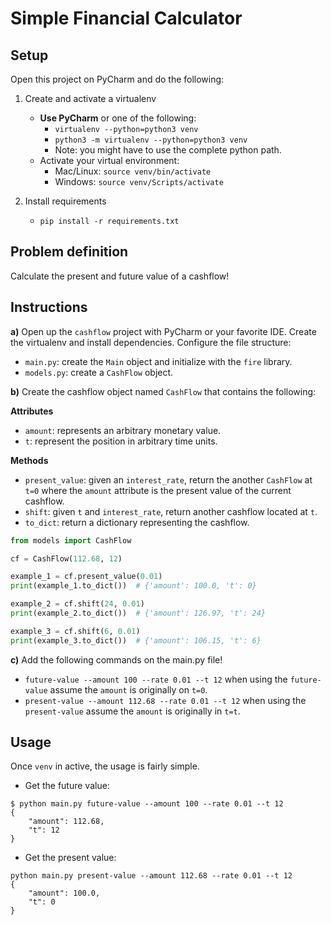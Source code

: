 # Simple Financial Calculator

## Setup 

Open this project on PyCharm and do the following:

1. Create and activate a virtualenv
    * **Use PyCharm** or one of the following:
        * `virtualenv --python=python3 venv`
        * `python3 -m virtualenv --python=python3 venv`
        * Note: you might have to use the complete python path. 
    * Activate your virtual environment:
        * Mac/Linux: `source venv/bin/activate`
        * Windows: `source venv/Scripts/activate`
    
1. Install requirements
    * `pip install -r requirements.txt`

## Problem definition

Calculate the present and future value of a cashflow!

## Instructions

**a)** Open up the `cashflow` project with PyCharm or your favorite IDE. Create the virtualenv and install dependencies. Configure the file structure: 
* `main.py`: create the `Main` object and initialize with the `fire` library. 
* `models.py`: create a `CashFlow` object. 

**b)** Create the cashflow object named `CashFlow` that contains the following: 

**Attributes**
* `amount`: represents an arbitrary monetary value. 
* `t`: represent the position in arbitrary time units. 

**Methods**
* `present_value`: given an `interest_rate`, return the another `CashFlow` at `t=0` where the `amount` attribute is the present value of the current cashflow. 
* `shift`: given `t` and `interest_rate`, return another cashflow located at `t`. 
* `to_dict`: return a dictionary representing the cashflow. 

```python
from models import CashFlow

cf = CashFlow(112.68, 12)

example_1 = cf.present_value(0.01)
print(example_1.to_dict())  # {'amount': 100.0, 't': 0}

example_2 = cf.shift(24, 0.01)
print(example_2.to_dict())  # {'amount': 126.97, 't': 24}

example_3 = cf.shift(6, 0.01)
print(example_3.to_dict())  # {'amount': 106.15, 't': 6}
```

**c)** Add the following commands on the main.py file!

* `future-value --amount 100 --rate 0.01 --t 12` when using the `future-value` assume the `amount` is originally on `t=0`. 
* `present-value --amount 112.68 --rate 0.01 --t 12` when using the `present-value` assume the `amount` is originally in `t=t`. 

## Usage

Once `venv` in active, the usage is fairly simple.

* Get the future value: 

```commandline
$ python main.py future-value --amount 100 --rate 0.01 --t 12
{
    "amount": 112.68,
    "t": 12
}
```

* Get the present value: 

```commandline
python main.py present-value --amount 112.68 --rate 0.01 --t 12
{
    "amount": 100.0,
    "t": 0
}
```
